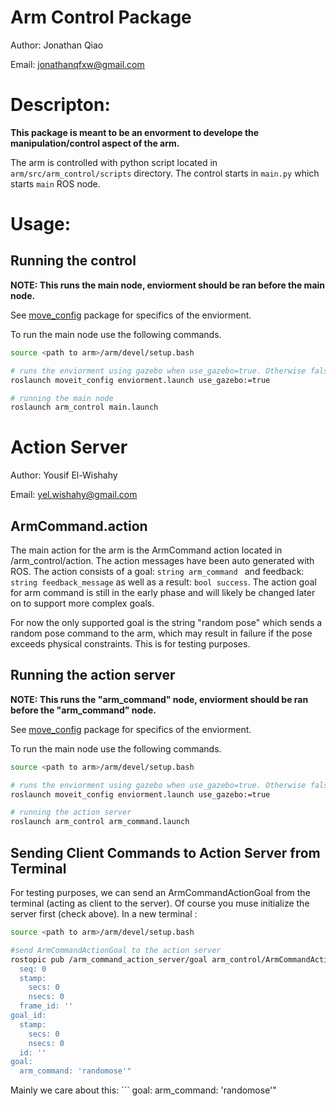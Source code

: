 # Arm Control Package

Author: Jonathan Qiao

Email: jonathanqfxw@gmail.com

# Descripton:

**This package is meant to be an envorment to develope the manipulation/control aspect of the arm.**

The arm is controlled with python script located in ```arm/src/arm_control/scripts``` directory. The control starts in ```main.py``` which starts ```main``` ROS node.

# Usage:

## Running the control

**NOTE: This runs the main node, enviorment should be ran before the main node.** 

See [move_config](../../../src/moveit_config/README/README.md) package for specifics of the enviorment.

To run the main node use the following commands.
```bash
source <path to arm>/arm/devel/setup.bash

# runs the enviorment using gazebo when use_gazebo=true. Otherwise false uses Rviz. See specifics in moveit_config pkg
roslaunch moveit_config enviorment.launch use_gazebo:=true 

# running the main node
roslaunch arm_control main.launch
```

# Action Server

Author: Yousif El-Wishahy

Email: yel.wishahy@gmail.com

## ArmCommand.action

The main action for the arm is the ArmCommand action located in /arm_control/action. The action messages have been auto generated with ROS. The action consists of a goal: ```string arm_command ``` and feedback: ```string feedback_message``` as well as a result: ```bool success```. The action goal for arm command is still in the early phase and will likely be changed later on to support more complex goals. 

For now the only supported goal is the string "random pose" which sends a random pose command to the arm, which may result in failure if the pose exceeds physical constraints. This is for testing purposes.

## Running the action server

**NOTE: This runs the "arm_command" node, enviorment should be ran before the "arm_command" node.** 

See [move_config](../../../src/moveit_config/README/README.md) package for specifics of the enviorment.

To run the main node use the following commands.
```bash
source <path to arm>/arm/devel/setup.bash

# runs the enviorment using gazebo when use_gazebo=true. Otherwise false uses Rviz. See specifics in moveit_config pkg
roslaunch moveit_config enviorment.launch use_gazebo:=true 

# running the action server
roslaunch arm_control arm_command.launch
```

## Sending Client Commands to Action Server from Terminal
For testing purposes, we can send an ArmCommandActionGoal from the terminal (acting as client to the server). Of course you muse initialize the server first (check above). In a new terminal : 

```bash
source <path to arm>/arm/devel/setup.bash

#send ArmCommandActionGoal to the action server 
rostopic pub /arm_command_action_server/goal arm_control/ArmCommandActionGoal "header:
  seq: 0
  stamp:
    secs: 0
    nsecs: 0
  frame_id: ''
goal_id:
  stamp:
    secs: 0
    nsecs: 0
  id: ''
goal:
  arm_command: 'randomose'"
```

Mainly we care about this: ```
goal:
  arm_command: 'randomose'"
``` 